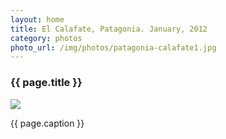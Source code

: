 ```yaml
---
layout: home
title: El Calafate, Patagonia. January, 2012
category: photos
photo_url: /img/photos/patagonia-calafate1.jpg
---
```


<div>
  <h3>{{ page.title }}</h3>
  <img src="{{ page.photo_url }}" style="max-width: 100%;"/>
  <p>{{ page.caption }}</p>
</div>